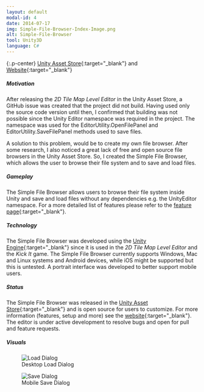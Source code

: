 ```yaml
---
layout: default
modal-id: 4
date: 2014-07-17
img: Simple-File-Browser-Index-Image.png
alt: Simple-File-Browser
tool: Unity3D
language: C#
---
```


{:.p-center}
[Unity Asset Store][asset-store]{:target="_blank"} and [Website][website]{:target="_blank"}

##### Motivation

After releasing the _2D Tile Map Level Editor_ in the Unity Asset Store, a GitHub issue was created that the project did not build. Having used only the source code version until then, I confirmed that building was not possible since the Unity Editor namespace was required in the project. The namespace was used for the EditorUtility.OpenFilePanel and EditorUtility.SaveFilePanel methods used to save files.

A solution to this problem, would be to create my own file browser. After some research, I also noticed a great lack of free and open source file browsers in the Unity Asset Store. So, I created the Simple File Browser, which allows the user to browse their file system and to save and load files. 

##### Gameplay

The Simple File Browser allows users to browse their file system inside Unity and save and load files without any dependencies e.g. the UnityEditor namespace. For a more detailed list of features please refer to the [feature page][feature-page]{:target="_blank"}.

##### Technology

The Simple File Browser was developed using the [Unity Engine][unity-3d]{:target="_blank"} since it is used in the _2D Tile Map Level Editor_ and the _Kick It_ game. The Simple File Browser currently supports Windows, Mac and Linux systems and Android devices, while iOS might be supported but this is untested. A portrait interface was developed to better support mobile users. 

##### Status

The Simple File Browser was released in the [Unity Asset Store][asset-store]{:target="_blank"} and is open source for users to customize. For more information (features, setup and more) see the [website][website]{:target="_blank"}. The editor is under active development to resolve bugs and open for pull and feature requests.

##### Visuals

<DIV class="figure-block">
    <figure class="center-image">
        <img src="{{site.baseurl}}/assets/images/simple_file_browser/Load.png" class="img-responsive img-centered" alt="Load Dialog"/>
        <figcaption>Desktop Load Dialog</figcaption>
    </figure>
    <figure class="center-image">
        <img src="{{site.baseurl}}/assets/images/simple_file_browser/Save.png" class="img-responsive img-centered" alt="Save Dialog"/>
        <figcaption>Mobile Save Dialog</figcaption>
    </figure>
</DIV>


[asset-store]: https://assetstore.unity.com/packages/tools/input-management/simple-file-browser-98451
[website]: https://gracesgames.github.io/SimpleFileBrowser/
[feature-page]: https://gracesgames.github.io/SimpleFileBrowser/features/
[unity-3d]: https://unity3d.com/unity
